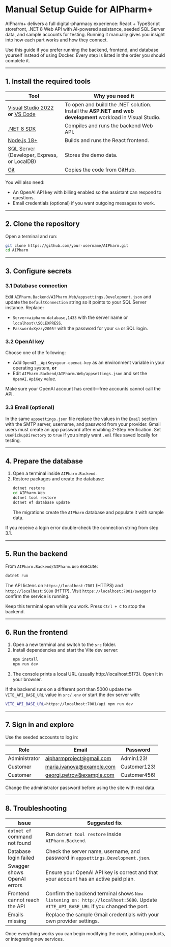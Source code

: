 # Manual Setup Guide for AIPharm+

AIPharm+ delivers a full digital-pharmacy experience: React + TypeScript storefront, .NET 8 Web API with AI-powered assistance,
seeded SQL Server data, and sample accounts for testing. Running it manually gives you insight into how each part works and how
they connect.

Use this guide if you prefer running the backend, frontend, and database yourself instead of using Docker.  Every step is listed
in the order you should complete it.

---

## 1. Install the required tools

| Tool | Why you need it |
| --- | --- |
| [Visual Studio 2022](https://visualstudio.microsoft.com/) **or** [VS Code](https://code.visualstudio.com/) | To open and build the .NET solution.  Install the **ASP.NET and web development** workload in Visual Studio. |
| [.NET 8 SDK](https://dotnet.microsoft.com/download) | Compiles and runs the backend Web API. |
| [Node.js 18+](https://nodejs.org/) | Builds and runs the React frontend. |
| [SQL Server](https://www.microsoft.com/sql-server/sql-server-downloads) (Developer, Express, or LocalDB) | Stores the demo data. |
| [Git](https://git-scm.com/downloads) | Copies the code from GitHub. |

You will also need:
- An OpenAI API key with billing enabled so the assistant can respond to questions.
- Email credentials (optional) if you want outgoing messages to work.

---

## 2. Clone the repository

Open a terminal and run:

```bash
git clone https://github.com/your-username/AIPharm.git
cd AIPharm
```

---

## 3. Configure secrets

### 3.1 Database connection
Edit `AIPharm.Backend/AIPharm.Web/appsettings.Development.json` and update the `DefaultConnection` string so it points to your SQL
Server instance.  Replace:
- `Server=aipharm-database,1433` with the server name or `localhost\\SQLEXPRESS`.
- `Password=Xyzzy2005!` with the password for your `sa` or SQL login.

### 3.2 OpenAI key
Choose one of the following:
- Add `OpenAI__ApiKey=your-openai-key` as an environment variable in your operating system, **or**
- Edit `AIPharm.Backend/AIPharm.Web/appsettings.json` and set the `OpenAI.ApiKey` value.

Make sure your OpenAI account has credit—free accounts cannot call the API.

### 3.3 Email (optional)
In the same `appsettings.json` file replace the values in the `Email` section with the SMTP server, username, and password from
your provider.  Gmail users must create an app password after enabling 2-Step Verification.  Set `UsePickupDirectory` to `true`
if you simply want `.eml` files saved locally for testing.

---

## 4. Prepare the database

1. Open a terminal inside `AIPharm.Backend`.
2. Restore packages and create the database:
   ```bash
   dotnet restore
   cd AIPharm.Web
   dotnet tool restore
   dotnet ef database update
   ```
   The migrations create the `AIPharm` database and populate it with sample data.

If you receive a login error double-check the connection string from step 3.1.

---

## 5. Run the backend

From `AIPharm.Backend/AIPharm.Web` execute:
```bash
dotnet run
```
The API listens on `https://localhost:7001` (HTTPS) and `http://localhost:5000` (HTTP).  Visit `https://localhost:7001/swagger`
to confirm the service is running.

Keep this terminal open while you work.  Press `Ctrl + C` to stop the backend.

---

## 6. Run the frontend

1. Open a new terminal and switch to the `src` folder.
2. Install dependencies and start the Vite dev server:
   ```bash
   npm install
   npm run dev
   ```
3. The console prints a local URL (usually http://localhost:5173).  Open it in your browser.

If the backend runs on a different port than 5000 update the `VITE_API_BASE_URL` value in `src/.env` or start the dev server with:
```bash
VITE_API_BASE_URL=https://localhost:7001/api npm run dev
```

---

## 7. Sign in and explore

Use the seeded accounts to log in:

| Role | Email | Password |
| --- | --- | --- |
| Administrator | aipharmproject@gmail.com | Admin123! |
| Customer | maria.ivanova@example.com | Customer123! |
| Customer | georgi.petrov@example.com | Customer456! |

Change the administrator password before using the site with real data.

---

## 8. Troubleshooting

| Issue | Suggested fix |
| --- | --- |
| `dotnet ef` command not found | Run `dotnet tool restore` inside `AIPharm.Backend`. |
| Database login failed | Check the server name, username, and password in `appsettings.Development.json`. |
| Swagger shows OpenAI errors | Ensure your OpenAI API key is correct and that your account has an active paid plan. |
| Frontend cannot reach the API | Confirm the backend terminal shows `Now listening on: http://localhost:5000`. Update `VITE_API_BASE_URL` if you changed the port. |
| Emails missing | Replace the sample Gmail credentials with your own provider settings. |

Once everything works you can begin modifying the code, adding products, or integrating new services.

